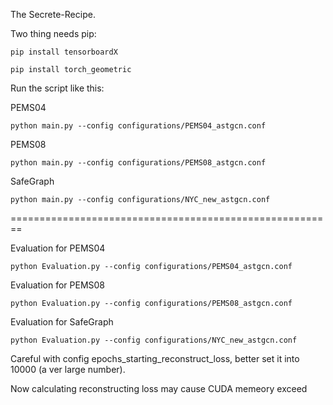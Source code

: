 The Secrete-Recipe.

Two thing needs pip:

`pip install tensorboardX`

`pip install torch_geometric`

Run the script like this:

PEMS04

`python main.py --config configurations/PEMS04_astgcn.conf` 


PEMS08

`python main.py --config configurations/PEMS08_astgcn.conf` 

SafeGraph

`python main.py --config configurations/NYC_new_astgcn.conf`

========================================================

Evaluation for PEMS04

`python Evaluation.py --config configurations/PEMS04_astgcn.conf` 

Evaluation for PEMS08

`python Evaluation.py --config configurations/PEMS08_astgcn.conf` 

Evaluation for SafeGraph

`python Evaluation.py --config configurations/NYC_new_astgcn.conf` 

Careful with config epochs_starting_reconstruct_loss, better set it into 10000 (a ver large number). 

Now calculating reconstructing loss may cause CUDA memeory exceed
